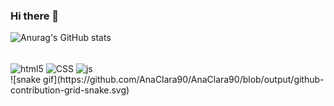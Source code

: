 ### Hi there 👋
![Anurag's GitHub stats](https://github-readme-stats.vercel.app/api?username=AnaClara90&show_icons=true&theme=synthwave)
<div style "display:inline_block"><br>
<img align="center" alt="html5" src="https://img.shields.io/badge/HTML5-E34F26?style=for-the-badge&logo=html5&logoColor=white">
<img align="center" alt="CSS" src="https://img.shields.io/badge/CSS3-1572B6?style=for-the-badge&logo=css3&logoColor=white">
<img align="center" alt="js" src="https://img.shields.io/badge/JavaScript-F7DF1E?style=for-the-badge&logo=javascript&logoColor=black">

</div>
![snake gif](https://github.com/AnaClara90/AnaClara90/blob/output/github-contribution-grid-snake.svg)
